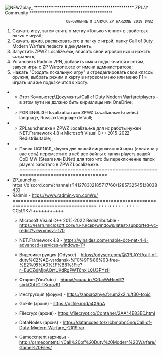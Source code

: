 ![NEWZplay_](https://github.com/user-attachments/assets/6ec17a15-46ab-4850-8f99-b5d5c8c27078)
*********************************************** ZPLAY Community ***************************************

								ОБНОВЛЕНИЕ И ЗАПУСК ZP WARZONE 2019 IW8Z
									
1. Скачать игру, затем снять отметку «Только чтение» в свойствах папки с игрой;
2. Скачать архив, распаковать его в папку с игрой, папку Call of Duty Modern Warfare перести в документы.
3. Запустить ZPWZ Localize.exe, вписать свой игровой ник и нажать сохранить;
4. Установить Radmin VPN, добавить имя и подключится к сетям, запуск игры с ZP Warzone.exe от имени администратора;
5. Нажать "Создать локальную игру" и отредактировать свои классы оружия, выбрать режим и карту в игровом меню или меню F1 и играть или же подключится к хосту.

* - Этот Компьютер\Документы\Call of Duty Modern Warfare\players - в этом пути не должно быть кириллицы или OneDrive;
* - FOR ENGLISH localization use ZPWZ Localize.exe to select language, Russian language default;
* - ZPLauncher.exe и ZPWZ Localize.exe для их работы нужен NET.Framework 4.8 и Microsoft Visual C++ 2015-2022 Redistributable;
* - Папка LICENSE_players для вашей лицензионной игры (если она у вас есть) переместите в неё все файлы с папки players вашей CoD MW (Steam или B.Net) для того что бы переключение папок players работало в ZPWZ Localize.exe.
================================================================================
* ZPLauncher - https://discord.com/channels/141278302185717760/1285732545128038430
* Radmin - https://www.radmin-vpn.com/ru/
=================================================================================
 +++++++++++++++ ССЫЛКИ +++++++++++
   * Microsoft Visual C++ 2015-2022 Redistributable - https://learn.microsoft.com/ru-ru/cpp/windows/latest-supported-vc-redist?view=msvc-170
   * NET.Framework 4.8 - https://winsides.com/enable-dot-net-4-8-advanced-services-windows-11/
    
   * Видеоинструкция (Odysee) - https://odysee.com/@ZPLAY:f/call-of-duty%C2%AE-verdansk-%F0%9F%86%93-free-%E2%98%A0%EF%B8%8F:e?r=EuCZojMjpAQmUKdRgPWT6nxiLQU3PYzH
   * Старая (YouTube) - https://youtu.be/CfLoWeHeniE?si=kCbfIiCiTKqravKf
    
   * Инструкция (форум) - https://zaporozhye.forum2x2.ru/t30-topic
    
   * GoFile (архив) - https://gofile.io/d/r4XRqA
   * Filecrypt (архив) - https://filecrypt.co/Container/2AA44E83ED.html
   * DataNodes (архив) - https://datanodes.to/xacbmqbnl5nq/Call-of-Duty-Modern-Warfare_-2019.rar
   * Gamecontent (архивы) - http://gamecontent.ir/Call%20of%20Duty%20Modern%20Warfare/Game%20Files/
